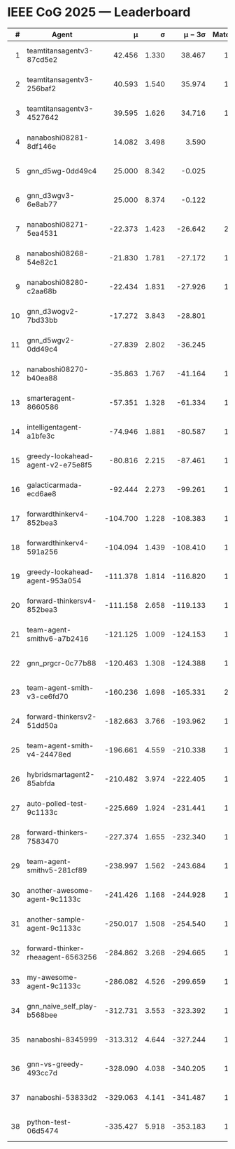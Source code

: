 # IEEE CoG 2025 — Leaderboard

| # | Agent | μ | σ | μ − 3σ | Matches | Updated |
|---:|---|---:|---:|---:|---:|---|
| 1 | teamtitansagentv3-87cd5e2 | 42.456 | 1.330 | 38.467 | 1680 | 2025-08-29 00:24 |
| 2 | teamtitansagentv3-256baf2 | 40.593 | 1.540 | 35.974 | 1800 | 2025-08-29 00:24 |
| 3 | teamtitansagentv3-4527642 | 39.595 | 1.626 | 34.716 | 1780 | 2025-08-29 00:24 |
| 4 | nanaboshi08281-8df146e | 14.082 | 3.498 | 3.590 | 50 | 2025-08-29 00:24 |
| 5 | gnn_d5wg-0dd49c4 | 25.000 | 8.342 | -0.025 | 20 | 2025-08-29 00:24 |
| 6 | gnn_d3wgv3-6e8ab77 | 25.000 | 8.374 | -0.122 | 98 | 2025-08-29 00:24 |
| 7 | nanaboshi08271-5ea4531 | -22.373 | 1.423 | -26.642 | 2160 | 2025-08-29 00:24 |
| 8 | nanaboshi08268-54e82c1 | -21.830 | 1.781 | -27.172 | 1560 | 2025-08-29 00:24 |
| 9 | nanaboshi08280-c2aa68b | -22.434 | 1.831 | -27.926 | 1620 | 2025-08-29 00:24 |
| 10 | gnn_d3wogv2-7bd33bb | -17.272 | 3.843 | -28.801 | 68 | 2025-08-29 00:24 |
| 11 | gnn_d5wgv2-0dd49c4 | -27.839 | 2.802 | -36.245 | 60 | 2025-08-29 00:24 |
| 12 | nanaboshi08270-b40ea88 | -35.863 | 1.767 | -41.164 | 1820 | 2025-08-29 00:24 |
| 13 | smarteragent-8660586 | -57.351 | 1.328 | -61.334 | 1428 | 2025-08-29 00:24 |
| 14 | intelligentagent-a1bfe3c | -74.946 | 1.881 | -80.587 | 1513 | 2025-08-29 00:24 |
| 15 | greedy-lookahead-agent-v2-e75e8f5 | -80.816 | 2.215 | -87.461 | 1670 | 2025-08-29 00:24 |
| 16 | galacticarmada-ecd6ae8 | -92.444 | 2.273 | -99.261 | 1620 | 2025-08-29 00:24 |
| 17 | forwardthinkerv4-852bea3 | -104.700 | 1.228 | -108.383 | 1400 | 2025-08-29 00:24 |
| 18 | forwardthinkerv4-591a256 | -104.094 | 1.439 | -108.410 | 1579 | 2025-08-29 00:24 |
| 19 | greedy-lookahead-agent-953a054 | -111.378 | 1.814 | -116.820 | 1658 | 2025-08-29 00:24 |
| 20 | forward-thinkersv4-852bea3 | -111.158 | 2.658 | -119.133 | 1339 | 2025-08-29 00:24 |
| 21 | team-agent-smithv6-a7b2416 | -121.125 | 1.009 | -124.153 | 1780 | 2025-08-29 00:24 |
| 22 | gnn_prgcr-0c77b88 | -120.463 | 1.308 | -124.388 | 1650 | 2025-08-29 00:24 |
| 23 | team-agent-smith-v3-ce6fd70 | -160.236 | 1.698 | -165.331 | 2038 | 2025-08-29 00:24 |
| 24 | forward-thinkersv2-51dd50a | -182.663 | 3.766 | -193.962 | 1650 | 2025-08-29 00:24 |
| 25 | team-agent-smith-v4-24478ed | -196.661 | 4.559 | -210.338 | 1678 | 2025-08-29 00:24 |
| 26 | hybridsmartagent2-85abfda | -210.482 | 3.974 | -222.405 | 1595 | 2025-08-29 00:24 |
| 27 | auto-polled-test-9c1133c | -225.669 | 1.924 | -231.441 | 1700 | 2025-08-29 00:24 |
| 28 | forward-thinkers-7583470 | -227.374 | 1.655 | -232.340 | 1600 | 2025-08-29 00:24 |
| 29 | team-agent-smithv5-281cf89 | -238.997 | 1.562 | -243.684 | 1680 | 2025-08-29 00:24 |
| 30 | another-awesome-agent-9c1133c | -241.426 | 1.168 | -244.928 | 1580 | 2025-08-29 00:24 |
| 31 | another-sample-agent-9c1133c | -250.017 | 1.508 | -254.540 | 1960 | 2025-08-29 00:24 |
| 32 | forward-thinker-rheaagent-6563256 | -284.862 | 3.268 | -294.665 | 1670 | 2025-08-29 00:24 |
| 33 | my-awesome-agent-9c1133c | -286.082 | 4.526 | -299.659 | 1780 | 2025-08-29 00:24 |
| 34 | gnn_naive_self_play-b568bee | -312.731 | 3.553 | -323.392 | 1380 | 2025-08-29 00:24 |
| 35 | nanaboshi-8345999 | -313.312 | 4.644 | -327.244 | 1320 | 2025-08-29 00:24 |
| 36 | gnn-vs-greedy-493cc7d | -328.090 | 4.038 | -340.205 | 1220 | 2025-08-29 00:24 |
| 37 | nanaboshi-53833d2 | -329.063 | 4.141 | -341.487 | 1420 | 2025-08-29 00:24 |
| 38 | python-test-06d5474 | -335.427 | 5.918 | -353.183 | 1690 | 2025-08-29 00:24 |
